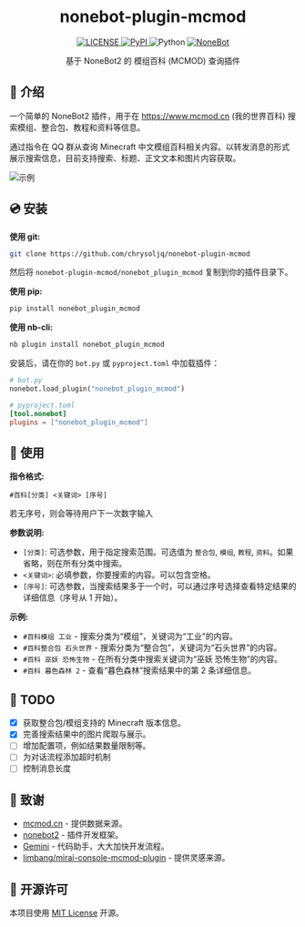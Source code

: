 <h1 align="center"> nonebot-plugin-mcmod </h1>

<p align="center">
  <a href="https://github.com/chrysoljq/nonebot-plugin-mcmod">
    <img src="https://img.shields.io/github/license/chrysoljq/nonebot-plugin-mcmod" alt="LICENSE">
  </a>
  <a href="https://pypi.python.org/pypi/nonebot_plugin_mcmod">
    <img src="https://img.shields.io/pypi/v/nonebot_plugin_mcmod" alt="PyPI">
  </a>
  <img src="https://img.shields.io/badge/python-3.9+-blue.svg" alt="Python">
  <a href="https://github.com/nonebot/nonebot2">
    <img src="https://img.shields.io/badge/nonebot2-2.3.0+-red" alt="NoneBot">
  </a>
</p>

<p align="center">
  基于 NoneBot2 的 模组百科 (MCMOD) 查询插件
</p>

## 📖 介绍

一个简单的 NoneBot2 插件，用于在 https://www.mcmod.cn (我的世界百科) 搜索模组、整合包、教程和资料等信息。

通过指令在 QQ 群从查询 Minecraft 中文模组百科相关内容。以转发消息的形式展示搜索信息，目前支持搜索、标题、正文文本和图片内容获取。

![示例](img/image.png)

## 💿 安装
**使用 git:**
```bash
git clone https://github.com/chrysoljq/nonebot-plugin-mcmod
```
然后将 `nonebot-plugin-mcmod/nonebot_plugin_mcmod` 复制到你的插件目录下。

**使用 pip:**

```bash
pip install nonebot_plugin_mcmod
```

**使用 nb-cli:**

```bash
nb plugin install nonebot_plugin_mcmod
```

安装后，请在你的 `bot.py` 或 `pyproject.toml` 中加载插件：

```python
# bot.py
nonebot.load_plugin("nonebot_plugin_mcmod")
```

```toml
# pyproject.toml
[tool.nonebot]
plugins = ["nonebot_plugin_mcmod"]
```

## 🚀 使用

**指令格式:**

```
#百科[分类] <关键词> [序号]
```
若无序号，则会等待用户下一次数字输入

**参数说明:**

  * `[分类]`: 可选参数，用于指定搜索范围。可选值为 `整合包`, `模组`, `教程`, `资料`。如果省略，则在所有分类中搜索。
  * `<关键词>`: 必填参数，你要搜索的内容。可以包含空格。
  * `[序号]`: 可选参数，当搜索结果多于一个时，可以通过序号选择查看特定结果的详细信息（序号从 1 开始）。

**示例:**

  * `#百科模组 工业` - 搜索分类为“模组”，关键词为“工业”的内容。
  * `#百科整合包 石头世界` - 搜索分类为“整合包”，关键词为“石头世界”的内容。
  * `#百科 巫妖 恐怖生物` - 在所有分类中搜索关键词为“巫妖 恐怖生物”的内容。
  * `#百科 暮色森林 2` - 查看“暮色森林”搜索结果中的第 2 条详细信息。

## 📝 TODO

  * [x] 获取整合包/模组支持的 Minecraft 版本信息。
  * [x] 完善搜索结果中的图片爬取与展示。
  * [ ] 增加配置项，例如结果数量限制等。
  * [ ] 为对话流程添加超时机制
  * [ ] 控制消息长度

## 🙏 致谢

  * [mcmod.cn](https://www.mcmod.cn/) - 提供数据来源。
  * [nonebot2](https://github.com/nonebot/nonebot2) - 插件开发框架。
  * [Gemini](https://gemini.google.com/app) - 代码助手，大大加快开发流程。
  * [limbang/mirai-console-mcmod-plugin](https://github.com/limbang/mirai-console-mcmod-plugin) - 提供灵感来源。

## 📄 开源许可

本项目使用 [MIT License](https://www.google.com/search?q=LICENSE) 开源。

